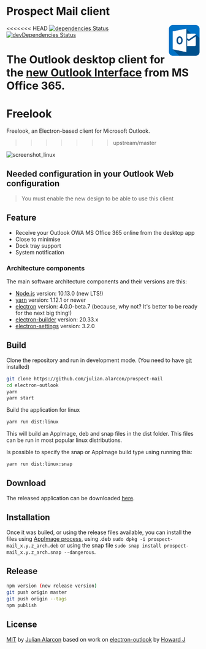 # Prospect Mail client

<img src="build/icons/128x128.png" alt="logo" height="80" align="right" />

<<<<<<< HEAD
[![dependencies Status](https://david-dm.org/julian-alarcon/prospect-mail/status.svg)](https://david-dm.org/julian-alarcon/prospect-mail) [![devDependencies Status](https://david-dm.org/julian-alarcon/prospect-mail/dev-status.svg)](https://david-dm.org/julian-alarcon/prospect-mail?type=dev)

The Outlook desktop client for the [new Outlook Interface](https://www.microsoft.com/en-us/microsoft-365/blog/2018/06/13/power-and-simplicity-updates-to-the-office-365-user-experience/) from MS Office 365.
=======
# Freelook

Freelook, an Electron-based client for Microsoft Outlook.
>>>>>>> upstream/master

![screenshot_linux](https://user-images.githubusercontent.com/13460738/35953459-a0875872-0ce9-11e8-9bca-880564b9beee.png)

## Needed configuration in your Outlook Web configuration

> You must enable the new design to be able to use this client

## Feature

* Receive your Outlook OWA MS Office 365 online from the desktop app
* Close to minimise
* Dock tray support
* System notification

### Architecture components

The main software architecture components and their versions are this:

* [Node.js](https://nodejs.org/en/) version: 10.13.0 (new LTS!)
* [yarn](https://yarnpkg.com/) version: 1.12.1 or newer
* [electron](http://electronjs.org/) version: 4.0.0-beta.7 (because, why not? It's better to be ready for the next big thing!)
* [electron-builder](https://www.electron.build/) version: 20.33.x
* [electron-settings](https://github.com/nathanbuchar/electron-settings) version: 3.2.0

## Build

Clone the repository and run in development mode. (You need to have [git](https://git-scm.com/) installed)

```bash
git clone https://github.com/julian.alarcon/prospect-mail
cd electron-outlook
yarn
yarn start
```

Build the application for linux

```bash
yarn run dist:linux
```

This will build an AppImage, deb and snap files in the dist folder. This files can be run in most popular linux distributions.

Is possible to specify the snap or AppImage build type using running this:

```bash
yarn run dist:linux:snap
```

## Download

The released application can be downloaded [here](https://github.com/julian.alarcon/prospect-mail/releases).

## Installation

Once it was builed, or using the release files available, you can install the files using [AppImage process](https://docs.appimage.org/user-guide/faq.html#question-how-do-i-run-an-appimage), using .deb ```sudo dpkg -i prospect-mail_x.y.z_arch.deb``` or using the snap file ```sudo snap install prospect-mail_x.y.z_arch.snap --dangerous```.

## Release

```bash
npm version (new release version)
git push origin master
git push origin --tags
npm publish
```

## License

[MIT](https://github.com/julian.alarcon/prospect-mail/blob/master/LICENSE) by [Julian Alarcon](https://desentropia.com) based on work on [electron-outlook](https://github.com/eNkru/electron-outlook) by [Howard J](https://enkru.github.io/)